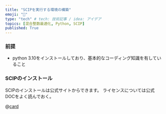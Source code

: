```yaml
---
title: "SCIPを実行する環境の構築"
emoji: "🕌"
type: "tech" # tech: 技術記事 / idea: アイデア
topics: [混合整数最適化, Python, SCIP]
published: True
---
```


### 前提
- python 3.10をインストールしており、基本的なコーディング知識を有していること

### SCIPのインストール

SCIPのインストールは公式サイトからできます。
ライセンスについては公式DOCをよく読んでおく。

@[card](https://www.scipopt.org/index.php#download)

### 